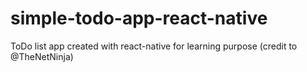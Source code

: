 # simple-todo-app-react-native
ToDo list app created with react-native for learning purpose (credit to @TheNetNinja)

